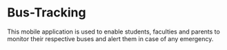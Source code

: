 # Bus-Tracking
This mobile application is used to  enable students, faculties and  parents to monitor their respective  buses and alert them in case of any  emergency.
